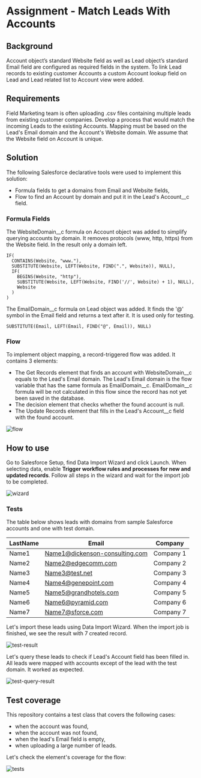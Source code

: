# Assignment - Match Leads With Accounts

## Background

Account object’s standard Website field as well as Lead object’s standard Email field are configured as required fields 
in the system. To link Lead records to existing customer Accounts a custom Account lookup field on Lead and Lead related
list to Account view were added.

## Requirements

Field Marketing team is often uploading .csv files containing multiple leads from existing customer companies. 
Develop a process that would match the incoming Leads to the existing Accounts.
Mapping must be based on the Lead's Email domain and the Account's Website domain. 
We assume that the Website field on Account is unique.

## Solution

The following Salesforce declarative tools were used to implement this solution:
- Formula fields to get a domains from Email and Website fields,
- Flow to find an Account by domain and put it in the Lead's Account__c field.

### Formula Fields

The WebsiteDomain__c formula on Account object was added to simplify querying accounts by domain. It removes protocols 
(www, http, https) from the Website field. In the result only a domain left.

```
IF(
  CONTAINS(Website, "www."),
  SUBSTITUTE(Website, LEFT(Website, FIND(".", Website)), NULL),
  IF(
    BEGINS(Website, "http"),
    SUBSTITUTE(Website, LEFT(Website, FIND('//', Website) + 1), NULL),
    Website
  )
)
```

The EmailDomain__c formula on Lead object was added. It finds the '@' symbol in the Email field and returns a text after it.
It is used only for testing.

```
SUBSTITUTE(Email, LEFT(Email, FIND("@", Email)), NULL)
```

### Flow

To implement object mapping, a record-triggered flow was added. It contains 3 elements:
- The Get Records element that finds an account with WebsiteDomain__c equals to the Lead's Email domain. 
The Lead's Email domain is the flow variable that has the same formula as EmailDomain__c. 
EmailDomain__c formula will be not calculated in this flow since the record has not yet been saved in the database.
- The decision element that checks whether the found account is null.
- The Update Records element that fills in the Lead's Account__c field with the found account.

![flow](https://user-images.githubusercontent.com/45166039/162646321-1562f9e3-f5dc-4814-984b-b02d0de8bbeb.png)

## How to use

Go to Salesforce Setup, find Data Import Wizard and click Launch. When selecting data, enable **Trigger workflow rules and 
processes for new and updated records**. Follow all steps in the wizard and wait for the import job to be completed.

![wizard](https://user-images.githubusercontent.com/45166039/162646332-e82d5325-5c9e-4172-a2ce-0907f7fe6bc7.png)

### Tests

The table below shows leads with domains from sample Salesforce accounts and one with test
domain.

LastName | Email | Company
--- | --- | ---
Name1 | Name1@dickenson-consulting.com |  Company 1
Name2 | Name2@edgecomm.com | Company 2
Name3 | Name3@test.net | Company 3
Name4 | Name4@genepoint.com | Company 4
Name5 | Name5@grandhotels.com | Company 5
Name6 | Name6@pyramid.com | Company 6
Name7 | Name7@sforce.com | Company 7

Let's import these leads using Data Import Wizard. When the import job is finished, we see the result with 7 created
record.

![test-result](https://user-images.githubusercontent.com/45166039/162646343-ed026369-cee1-41fc-93ab-5d4065e10456.png)

Let's query these leads to check if Lead's Account field has been filled in. All leads were mapped with accounts except of the lead with the test domain.
It worked as expected.

![test-query-result](https://user-images.githubusercontent.com/45166039/162646352-20bfceb0-92bf-40f4-bf7b-2b27e4e1f73f.png)

## Test coverage

This repository contains a test class that covers the following cases:
- when the account was found,
- when the account was not found,
- when the lead's Email field is empty,
- when uploading a large number of leads.

Let's check the element's coverage for the flow:

![tests](https://user-images.githubusercontent.com/45166039/162646377-d547d91b-b158-410e-bcc4-286af1bae567.png)
